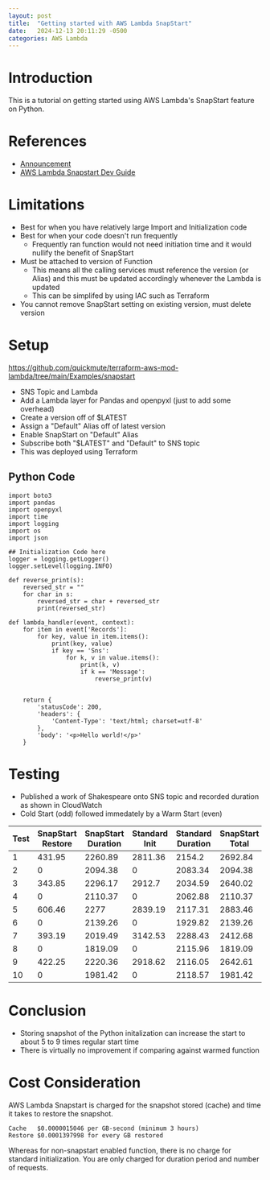 ```yaml
---
layout: post
title:  "Getting started with AWS Lambda SnapStart"
date:   2024-12-13 20:11:29 -0500
categories: AWS Lambda
---
```

# Introduction
This is a tutorial on getting started using AWS Lambda's SnapStart feature on Python. 

# References
- [Announcement](https://aws.amazon.com/blogs/aws/aws-lambda-snapstart-for-python-and-net-functions-is-now-generally-available/)
- [AWS Lambda Snapstart Dev Guide](hhttps://docs.aws.amazon.com/lambda/latest/dg/snapstart.html)

# Limitations
- Best for when you have relatively large Import and Initialization code
- Best for when your code doesn't run frequently
  - Frequently ran function would not need initiation time and it would nullify the benefit of SnapStart
- Must be attached to version of Function
  - This means all the calling services must reference the version (or Alias) and this must be updated accordingly whenever the Lambda is updated
  - This can be simplifed by using IAC such as Terraform
- You cannot remove SnapStart setting on existing version, must delete version

# Setup
https://github.com/quickmute/terraform-aws-mod-lambda/tree/main/Examples/snapstart
- SNS Topic and Lambda
- Add a Lambda layer for Pandas and openpyxl (just to add some overhead)
- Create a version off of $LATEST
- Assign a "Default" Alias off of latest version
- Enable SnapStart on "Default" Alias
- Subscribe both "$LATEST" and "Default" to SNS topic
- This was deployed using Terraform

## Python Code
```
import boto3
import pandas
import openpyxl
import time
import logging
import os
import json

## Initialization Code here
logger = logging.getLogger()
logger.setLevel(logging.INFO)

def reverse_print(s):
    reversed_str = ""
    for char in s:
        reversed_str = char + reversed_str
        print(reversed_str)

def lambda_handler(event, context):
    for item in event['Records']:
        for key, value in item.items():
            print(key, value)
            if key == 'Sns':
                for k, v in value.items():
                    print(k, v)
                    if k == 'Message':
                        reverse_print(v)
    
    
    return {
        'statusCode': 200,
        'headers': {
            'Content-Type': 'text/html; charset=utf-8'
        },
        'body': '<p>Hello world!</p>'
    }
```

# Testing
- Published a work of Shakespeare onto SNS topic and recorded duration as shown in CloudWatch
- Cold Start (odd) followed immedately by a Warm Start (even)

| Test | SnapStart Restore | SnapStart Duration | Standard Init | Standard Duration | SnapStart Total | Standard Total |
|------|-------------------|--------------------|---------------|-------------------|-----------------|----------------|
| 1    | 431.95            | 2260.89            | 2811.36       | 2154.2            | 2692.84         | 4965.56        |
| 2    | 0                 | 2094.38            | 0             | 2083.34           | 2094.38         | 2083.34        |
| 3    | 343.85            | 2296.17            | 2912.7        | 2034.59           | 2640.02         | 4947.29        |
| 4    | 0                 | 2110.37            | 0             | 2062.88           | 2110.37         | 2062.88        |
| 5    | 606.46            | 2277               | 2839.19       | 2117.31           | 2883.46         | 4956.5         |
| 6    | 0                 | 2139.26            | 0             | 1929.82           | 2139.26         | 1929.82        |
| 7    | 393.19            | 2019.49            | 3142.53       | 2288.43           | 2412.68         | 5430.96        |
| 8    | 0                 | 1819.09            | 0             | 2115.96           | 1819.09         | 2115.96        |
| 9    | 422.25            | 2220.36            | 2918.62       | 2116.05           | 2642.61         | 5034.67        |
| 10   | 0                 | 1981.42            | 0             | 2118.57           | 1981.42         | 2118.57        |

# Conclusion
- Storing snapshot of the Python initalization can increase the start to about 5 to 9 times regular start time
- There is virtually no improvement if comparing against warmed function 

# Cost Consideration
AWS Lambda Snapstart is charged for the snapshot stored (cache) and time it takes to restore the snapshot. 
```
Cache	$0.0000015046 per GB-second (minimum 3 hours)
Restore	$0.0001397998 for every GB restored
```
Whereas for non-snapstart enabled function, there is no charge for standard initialization. You are only charged for duration period and number of requests. 
